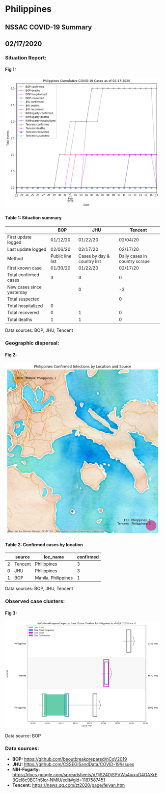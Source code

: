 # Philippines
## NSSAC COVID-19 Summary
## 02/17/2020



### Situation Report:
#### Fig 1:
![Philippines cases](../merged_histories/Philippines_merged_histories.png)

#### Table 1: Situation summary


|                           | BOP              | JHU                         | Tencent                       |
|---------------------------|------------------|-----------------------------|-------------------------------|
| First update logged       | 01/12/20         | 01/22/20                    | 02/04/20                      |
| Last update logged        | 02/06/20         | 02/17/20                    | 02/17/20                      |
| Method                    | Public line list | Cases by day & country list | Daily cases in country scrape |
| First known case          | 01/30/20         | 01/22/20                    | 02/17/20                      |
| Total confirmed cases     | 3                | 3                           | 0                             |
| New cases since yesterday |                  | 0                           | -3                            |
| Total suspected           |                  |                             | 0                             |
| Total hospitalized        | 0                |                             |                               |
| Total recovered           | 0                | 1                           | 0                             |
| Total deaths              | 1                | 1                           | 0                             |

Data sources: BOP, JHU, Tencent


### Geographic dispersal:
#### Fig 2:
![Philippines mapped](../case_locs/Philippines_case_locs.png)

#### Table 2: Confirmed cases by location


|    | source   | loc_name            |   confirmed |
|----|----------|---------------------|-------------|
|  2 | Tencent  | Philippines         |           3 |
|  0 | JHU      | Philippines         |           3 |
|  1 | BOP      | Manila, Philippines |           1 |

Data sources: BOP, JHU, Tencent


### Observed case clusters:
#### Fig 3:
![Philippines cases](../cluster_analysis/Philippines_imported_cases_BOP.png)



Data source: BOP


### Data sources:
* **BOP:** https://github.com/beoutbreakprepared/nCoV2019
* **JHU:** https://github.com/CSSEGISandData/COVID-19/issues
* **NIH-Fogarty:** https://docs.google.com/spreadsheets/d/1jS24DjSPVWa4iuxuD4OAXrE3QeI8c9BC1hSlqr-NMiU/edit#gid=1187587451
* **Tencent:** https://news.qq.com/zt2020/page/feiyan.htm